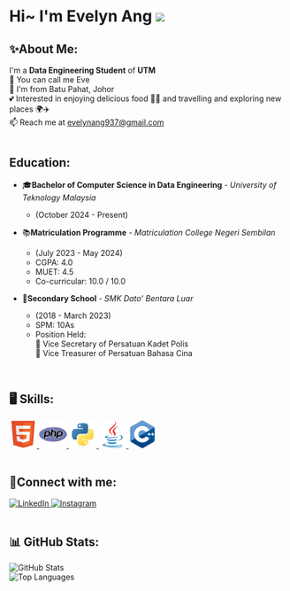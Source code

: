 # Hi~ I'm Evelyn Ang ![](https://user-images.githubusercontent.com/18350557/176309783-0785949b-9127-417c-8b55-ab5a4333674e.gif) 


## ✨About Me:
I'm a **Data Engineering Student** of **UTM**
<br>
💃 You can call me Eve <br>
🌱 I'm from Batu Pahat, Johor <br>
💕 Interested in enjoying delicious food 🍜🍰 and travelling and exploring new places 🌍✈️ <br>
📫 Reach me at evelynang937@gmail.com<br>
<br>
## Education:
- 🎓**Bachelor of Computer Science in Data Engineering** - *University of Teknology Malaysia*
  - (October 2024 - Present)
 
- 📚**Matriculation Programme** - *Matriculation College Negeri Sembilan*
    - (July 2023 - May 2024)
    - CGPA: 4.0
    - MUET: 4.5
    - Co-curricular: 10.0 / 10.0

- 🏫**Secondary School** - *SMK Dato' Bentara Luar*
  - (2018 - March 2023)
  - SPM: 10As
  - Position Held: <br>
                    📌 Vice Secretary of Persatuan Kadet Polis <br>
                    📌 Vice Treasurer of Persatuan Bahasa Cina

<br>

## 🖥️ Skills:
<a href="https://developer.mozilla.org/en-US/docs/Web/HTML">
  <img src="https://raw.githubusercontent.com/devicons/devicon/master/icons/html5/html5-original.svg" alt="HTML" width="50" height="50" />
</a>
<a href="https://www.php.net/">
  <img src="https://raw.githubusercontent.com/devicons/devicon/master/icons/php/php-original.svg" alt="PHP" width="50" height="50" />
</a>
<a href="https://www.python.org/">
  <img src="https://raw.githubusercontent.com/devicons/devicon/master/icons/python/python-original.svg" alt="Python" width="50" height="50" />
</a>
<a href="https://www.java.com/">
  <img src="https://raw.githubusercontent.com/devicons/devicon/master/icons/java/java-original.svg" alt="Java" width="50" height="50" />
</a>
<a href="https://isocpp.org/">
  <img src="https://raw.githubusercontent.com/devicons/devicon/master/icons/cplusplus/cplusplus-original.svg" alt="C++" width="50" height="50" />
</a>
<br><br>

## 🔗Connect with me:
<a href="https://www.linkedin.com/in/evelyn-ang-749569266/" target="_blank">
  <img src="https://upload.wikimedia.org/wikipedia/commons/c/ca/LinkedIn_logo_initials.png" alt="LinkedIn" width="40" height="40">
</a>

<a href="https://www.instagram.com/evelynnn_723/" target="_blank">
  <img src="https://upload.wikimedia.org/wikipedia/commons/9/95/Instagram_logo_2022.svg" alt="Instagram" width="40" height="40">
</a>
<br>
<br>

## 📊 GitHub Stats:
![GitHub Stats](https://github-readme-stats.vercel.app/api?username=evelyn2307&show_icons=true&theme=dark) <br>
![Top Languages](https://github-readme-stats.vercel.app/api/top-langs/?username=evelyn2307&layout=compact&theme=dark&hide=hack) <br><br>
<br>
